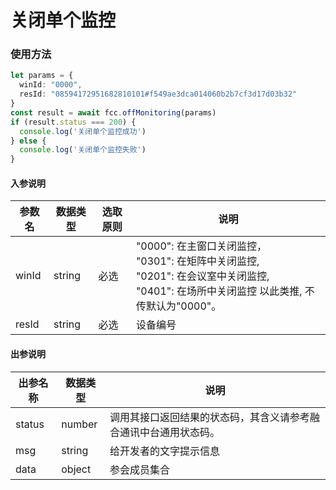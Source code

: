 # 关闭单个监控
  

### 使用方法
```typescript
let params = {
  winId: "0000",
  resId: "08594172951682810101#f549ae3dca014060b2b7cf3d17d03b32"
}
const result = await fcc.offMonitoring(params)
if (result.status === 200) {
  console.log('关闭单个监控成功')    
} else {
  console.log('关闭单个监控失败')
}
```
<!-- **入参说明** -->
#### 入参说明

| **参数名** | **数据类型** | **选取原则** |**说明** |
| ---------- | ------------ | ------------ | ------------------ |
| winId      | string       | 必选         | "0000": 在主窗口关闭监控，<br/> "0301": 在矩阵中关闭监控, <br/>"0201": 在会议室中关闭监控, <br/>"0401": 在场所中关闭监控 以此类推, 不传默认为"0000"。&nbsp;&nbsp;|
| resId      | string       | 必选         | 设备编号|

#### 出参说明

| **出参名称** | **数据类型** | **说明**                         |
| -------- | -------- | ------------------------------ |
| status   | number   | 调用其接口返回结果的状态码，其含义请参考融合通讯中台通用状态码。&nbsp; |
| msg      | string   | 给开发者的文字提示信息                    |
| data     | object   | 参会成员集合                    |

<!-- 代码 -->

<!-- ::: code-group

```sh [pnpm]
#查询pnpm版本
pnpm -v
```

```sh [yarn]
#查询yarn版本
yarn -v
```

::: -->
